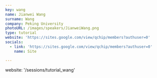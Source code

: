 ```yaml
---
key: wang
name: Jianwei Wang
surname: Wang
company: Peking University
photoURL: /images/speakers/JianweiWang.png
type: tutorial
website: 'https://sites.google.com/view/qchip/members?authuser=0'
socials:
  - link: 'https://sites.google.com/view/qchip/members?authuser=0'
    name: Site

---
```

website: '/sessions/tutorial_wang'
